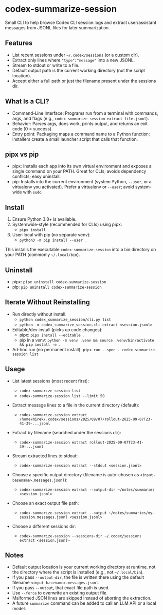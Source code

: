 codex-summarize-session
=======================

Small CLI to help browse Codex CLI session logs and extract user/assistant messages from JSONL files for later summarization.

Features
--------
- List recent sessions under `~/.codex/sessions` (or a custom dir).
- Extract only lines where `"type":"message"` into a new JSONL.
- Stream to stdout or write to a file.
- Default output path is the current working directory (not the script location).
- Accept either a full path or just the filename present under the sessions dir.

What Is a CLI?
--------------
- Command-Line Interface: Programs run from a terminal with commands, args, and flags (e.g., `codex-summarize-session extract file.jsonl`).
- Behavior: Parses args, does work, prints output, and returns an exit code (0 = success).
- Entry point: Packaging maps a command name to a Python function; installers create a small launcher script that calls that function.

pipx vs pip
------------
- pipx: Installs each app into its own virtual environment and exposes a single command on your PATH. Great for CLIs; avoids dependency conflicts; easy uninstall.
- pip: Installs into the current environment (system Python, `--user`, or a virtualenv you activated). Prefer a virtualenv or `--user`; avoid system-wide with `sudo`.

Install
-------
1. Ensure Python 3.8+ is available.
2. Systemwide-style (recommended for CLIs) using pipx:
   - `pipx install .`
3. User-local with pip (no separate venv):
   - `python3 -m pip install --user .`

This installs the executable `codex-summarize-session` into a bin directory on your PATH (commonly `~/.local/bin`).

Uninstall
---------
- pipx: `pipx uninstall codex-summarize-session`
- pip: `pip uninstall codex-summarize-session`

Iterate Without Reinstalling
----------------------------
- Run directly without install:
  - `python codex_summarize_session/cli.py list`
  - `python -m codex_summarize_session.cli extract <session.jsonl>`
- Editable/dev install (picks up code changes):
  - pipx: `pipx install --editable .`
  - pip in a venv: `python -m venv .venv && source .venv/bin/activate && pip install -e .`
- Ad-hoc run (no permanent install): `pipx run --spec . codex-summarize-session list`

Usage
-----
- List latest sessions (most recent first):

  - `codex-summarize-session list`
  - `codex-summarize-session list --limit 50`

- Extract message lines to a file in the current directory (default):

  - `codex-summarize-session extract /home/mirek/.codex/sessions/2025/09/07/rollout-2025-09-07T23-41-39-...jsonl`

- Extract by filename (searched under the sessions dir):

  - `codex-summarize-session extract rollout-2025-09-07T23-41-39-...jsonl`

- Stream extracted lines to stdout:

  - `codex-summarize-session extract --stdout <session.jsonl>`

- Choose a specific output directory (filename is auto-chosen as `<input-basename>.messages.jsonl`):

  - `codex-summarize-session extract --output-dir ~/notes/summaries <session.jsonl>`

- Choose an exact output file path:

  - `codex-summarize-session extract --output ~/notes/summaries/my-session.messages.jsonl <session.jsonl>`

- Choose a different sessions dir:

  - `codex-summarize-session --sessions-dir ~/.codex/sessions extract <session.jsonl>`

Notes
-----
- Default output location is your current working directory at runtime, not the directory where the script is installed (e.g., not `~/.local/bin`).
- If you pass `--output-dir`, the file is written there using the default filename `<input-basename>.messages.jsonl`.
- If you pass `--output`, that exact file path is used.
- Use `--force` to overwrite an existing output file.
- Malformed JSON lines are skipped instead of aborting the extraction.
- A future `summarize` command can be added to call an LLM API or a local model.

